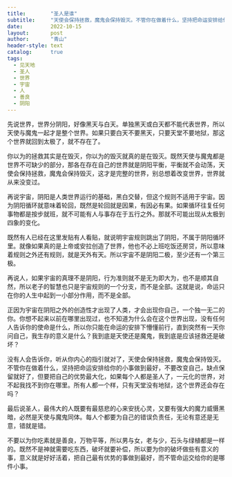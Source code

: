 ```yaml
---
title:        "圣人是谁"
subtitle:     "天使会保持拯救，魔鬼会保持毁灭。不管你在做着什么，坚持把命运安排给你的小事做到最好"
date:         2022-10-15
layout:       post
author:       "青山"
header-style: text
catalog:      true
tags:
  - 见天地
  - 圣人
  - 世界
  - 宇宙
  - 人
  - 善良
  - 阴阳
---
```


先说世界，世界分阴阳，好像黑天与白天。单独黑天或白天都不能代表世界，所以天使与魔鬼一起才是整个世界。如果只要白天不要黑天，只要天堂不要地狱，那这个世界就回到太极了，就不存在了。

你以为的拯救其实是在毁灭，你以为的毁灭就真的是在毁灭。既然天使与魔鬼都是世界不可缺少的部分，那各在存在自己的世界就是阴阳平衡，平衡就不会动荡，天使会保持拯救，魔鬼会保持毁灭，这才是完整的世界，别总想着改变世界，世界就从来没变过。

再说宇宙，阴阳是人类世界运行的基础，黑白交替，但这个规则不适用于宇宙。因为阴阳循环就意味着轮回，既然是轮回就是因果，有因必有果。如果循环往复任何事物都是按步就班，就不可能有人与事存在于五行之外。那就不可能出现从太极到四象的变化。

既然有人已经在这里发贴有人看贴，就说明宇宙规则跳出了阴阳，不属于阴阳循环里。就像如果真的是上帝或安拉创造了世界，他也不必上班吃饭还房贷，所以意味着规则之外还有规则，就是天外有天。所以宇宙不是阴阳二极，至少还有一个第三极。

再说人，如果宇宙的真理不是阴阳，行为准则就不是无为即大为，也不是顺其自然，所以老子的智慧也只是宇宙规则的一个分支，而不是全部。这就是说，命运只在你的人生中起到一小部分作用，而不是全部。

正因为宇宙在阴阳之外的创造性才出现了人类，才会出现你自己，一个独一无二的你。你想不起来以前在哪里出现过，也不知道为什么会在这个世界出现，没有任何人告诉你的使命是什么，所以你只能在命运的安排下懵懂前行，直到突然有一天你问自己，我生存的意义是什么？我到底是天使还是魔鬼，我到底是应该拯救还是破坏？

没有人会告诉你，听从你内心的指引就对了，天使会保持拯救，魔鬼会保持毁灭。不管你在做着什么，坚持把命运安排给你的小事做到最好，不要改变自己，缺点保留就好了，但要把自己的优势最大化，如果每个人都是圣人了，一元化的世界，对不起我找不到你在哪里。所有人都一个样，只有天堂没有地狱，这个世界还会存在吗？

最后说圣人，最伟大的人既要有最慈悲的心来安抚心灵，又要有强大的魔力威慑黑暗，必然是天使与魔鬼同体。每人个都要为自己的错误负责任，无论有意还是无意，错就是错。

不要以为你吃素就是善良，万物平等，所以男与女，老与少，石头与绿植都是一样的。既然不是神就需要吃东西，破坏就要补偿，所以要为你的破坏做些有意义的事，意义就是好好活着，把自己最有优势的事做到最好，而不管命运交给你的是哪件小事。